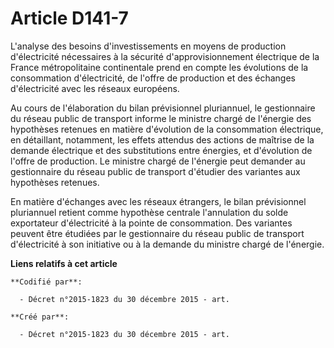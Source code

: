 # Article D141-7

L'analyse des besoins d'investissements en moyens de production d'électricité nécessaires à la sécurité d'approvisionnement
électrique de la France métropolitaine continentale prend en compte les évolutions de la consommation d'électricité, de
l'offre de production et des échanges d'électricité avec les réseaux européens.

Au cours de l'élaboration du bilan prévisionnel pluriannuel, le gestionnaire du réseau public de transport informe le
ministre chargé de l'énergie des hypothèses retenues en matière d'évolution de la consommation électrique, en détaillant,
notamment, les effets attendus des actions de maîtrise de la demande électrique et des substitutions entre énergies, et
d'évolution de l'offre de production. Le ministre chargé de l'énergie peut demander au gestionnaire du réseau public de
transport d'étudier des variantes aux hypothèses retenues.

En matière d'échanges avec les réseaux étrangers, le bilan prévisionnel pluriannuel retient comme hypothèse centrale
l'annulation du solde exportateur d'électricité à la pointe de consommation. Des variantes peuvent être étudiées par le
gestionnaire du réseau public de transport d'électricité à son initiative ou à la demande du ministre chargé de l'énergie.

**Liens relatifs à cet article**

	**Codifié par**:

	  - Décret n°2015-1823 du 30 décembre 2015 - art.

	**Créé par**:

	  - Décret n°2015-1823 du 30 décembre 2015 - art.

